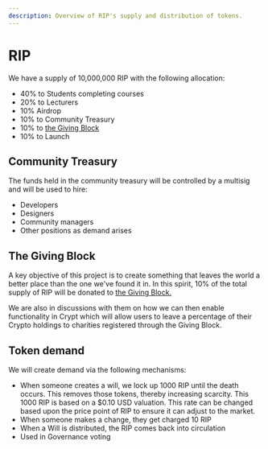```yaml
---
description: Overview of RIP's supply and distribution of tokens.
---
```


# RIP

We have a supply of 10,000,000 RIP with the following allocation:

* 40% to Students completing courses
* 20% to Lecturers 
* 10% Airdrop
* 10% to Community Treasury
* 10% to [the Giving Block](https://www.thegivingblock.com/)
* 10% to Launch

## Community Treasury

The funds held in the community treasury will be controlled by a multisig and will be used to hire:

* Developers
* Designers
* Community managers
* Other positions as demand arises

## The Giving Block

A key objective of this project is to create something that leaves the world a better place than the one we've found it in. In this spirit, 10% of the total supply of RIP will be donated to [the Giving Block.](https://www.thegivingblock.com/)

We are also in discussions with them on how we can then enable functionality in Crypt which will allow users to leave a percentage of their Crypto holdings to charities registered through the Giving Block.

## Token demand

We will create demand via the following mechanisms:

* When someone creates a will, we lock up 1000 RIP until the death occurs. This removes those tokens, thereby increasing scarcity. This 1000 RIP is based on a $0.10 USD valuation. This rate can be changed based upon the price point of RIP to ensure it can adjust to the market.
* When someone makes a change, they get charged 10 RIP
* When a Will is distributed, the RIP comes back into circulation
* Used in Governance voting

